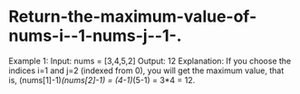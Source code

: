 # Return-the-maximum-value-of-nums-i--1-nums-j--1-.
Example 1:  Input: nums = [3,4,5,2] Output: 12  Explanation: If you choose the indices i=1 and j=2 (indexed from 0), you will get the maximum value, that is, (nums[1]-1)*(nums[2]-1) = (4-1)*(5-1) = 3*4 = 12. 

